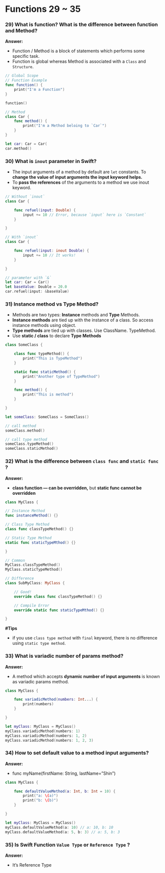 # Functions 29 ~ 35

### 29) What is function? What is the difference between function and Method?

**Answer:**

- Function / Method is a block of statements which performs some specific task.
- Function is global whereas Method is associated with a `Class` and `Structure`.

```swift
// Global Scope
// Function Example
func function() {
	print("I'm a Function")
}

function()

// Method
class Car {
	func method() {
		print("I'm a Method beloing to `Car`")
	}
}

let car: Car = Car(
car.method()
```

### 30) What is `inout` parameter in Swift?

- The input arguments of a method by default are `let` constants. To **change the value of input arguments the input keyword helps.**
- To **pass the references** of the arguments to a method we use inout keyword.

```swift
// Without `inout`
class Car {

	func refuel(input: Double) {
		input += 10 // Error, because `input` here is `Constant`
	}

}
```

```swift
// With `inout`
class Car {

	func refuel(input: inout Double) {
		input += 10 // It works!
	}

}

// parameter with `&`
let car: Car = Car()
let baseValue: Double = 20.0
car.refuel(input: &baseValue)
```

### 31) Instance method vs Type Method?

- Methods are two types: **Instance** methods and **Type** Methods.
- **Instance methods** are tied up with the instance of a class. So access instance methods using object.
- **Type methods** are tied up with classes. Use ClassName. TypeMethod.
- Use **static / class** to declare **Type Methods**

```swift
class SomeClass {

	class func typeMethod() {
		print("This is TypeMethod")
	}

	static func staticMethod() {
		print("Another type of TypeMethod")
	}

	func method() {
		print("This is method")
	}

}

let someClass: SomeClass = SomeClass()

// call method
someClass.method()

// call type method
someClass.typeMethod()
someClass.staticMethod()
```

### 32) What is the difference between `class func` and `static func` ?

**Answer:**

- **class function — can be overridden,** but **static func cannot be overridden**

```swift
class MyClass {

// Instance Method
func instanceMethod() {}

// Class Type Method
class func classTypeMethod() {}

// Static Type Method
static func staticTypeMthod() {}

}

// Common
MyClass.classTypeMethod()
MyClass.staticTypeMethod()

// Difference
class SubMyClass: MyClass {

	// Good!
	override class func classTypeMethod() {}

	// Compile Error
	override static func staticTypeMthod() {}

}
```

**#Tips**

- if you use `class type method` with `final` keyword, there is no difference using `static type method`.

### 33) What is variadic number of params method?

**Answer:**

- A method which accepts **dynamic number of input arguments** is known as variadic params method.

```swift
class MyClass {

	func variadicMethod(numbers: Int...) {
		print(numbers)
	}

}

let myClass: MyClass = MyClass()
myClass.variadicMethod(numbers: 1)
myClass.variadicMethod(numbers: 1, 2)
myClass.variadicMethod(numbers: 1, 2, 3)
```

### 34) How to set default value to a method input arguments?

**Answer:**

- func myName(firstName: String, lastName=”Shin”)

```swift
class MyClass {

	func defaultValueMethod(a: Int, b: Int = 10) {
		print("a: \(a)")
		print("b: \(b)")
	}

}

let myClass: MyClass = MyClass()
myClass.defaultValueMethod(a: 10) // a: 10, b: 10
myClass.defaultValueMethod(a: 5, b: 3) // a: 5, b: 3
```

### 35) Is Swift Function `Value Type` or `Reference Type` ?

**Answer:**

- It’s Reference Type
